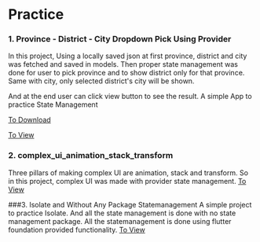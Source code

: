 # Practice
### 1. Province - District - City Dropdown Pick Using Provider
In this project, Using a locally saved json at first province, district and city was fetched and saved in models.
Then proper state management was done for user to pick province and to show district only for that province. 
Same with city, only selected district's city will be shown. 

And at the end user can click view button to see the result. 
A simple App to practice State Management

[To Download](https://github.com/AradhyaNepal/InterviewPractice/releases/tag/Practice-1)

[To View](Province%20District%20City%20Dropdown)

### 2. complex_ui_animation_stack_transform

Three pillars of making complex UI are animation, stack and transform. So in this project, complex UI was made with provider state management.
[To View](Complex%20UI%20Stack%20Animation%20Transform)

###3. Isolate and Without Any Package Statemanagement
A simple project to practice Isolate. And all the state management is done with no state management package. All the statemanagement is done using flutter foundation provided functionality.
[To View](Isolate%20With%20No%20Stmg%20Package)
